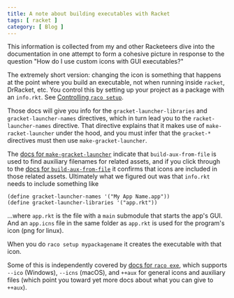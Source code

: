 ```yaml
---
title: A note about building executables with Racket
tags: [ racket ]
category: [ Blog ]
---
```


This information is collected from my and other Racketeers dive into the
documentation in one attempt to form a cohesive picture in response to the
question "How do I use custom icons with GUI executables?"

The extremely short version: changing the icon is something that happens at the
point where you build an executable, not when running inside `racket`, DrRacket,
etc. You control this by setting up your project as a package with an
`info.rkt`. See [Controlling `raco
setup`](https://docs.racket-lang.org/raco/setup-info.html).

Those docs will give you info for the `gracket-launcher-libraries` and
`gracket-launcher-names` directives, which in turn lead you to the
`racket-launcher-names` directive. That directive explains that it makes use of
`make-racket-launcher` under the hood, and you must infer that the `gracket-*`
directives must then use `make-gracket-launcher`.

The [docs for `make-gracket-launcher`][gracket-launcher] indicate that
`build-aux-from-file` is used to find auxiliary filenames for related assets,
and if you click through to the [docs for `build-aux-from-file`][aux] it
confirms that icons are included in those related assets. Ultimately what we
figured out was that `info.rkt` needs to include something like

```racket
(define gracket-launcher-names '("My App Name.app"))
(define gracket-launcher-libraries '("app.rkt"))
```

…where `app.rkt` is the file with a `main` submodule that starts the app's GUI.
And an `app.icns` file in the same folder as `app.rkt` is used for the program's
icon (png for linux).

When you do `raco setup mypackagename` it creates the executable with that icon.

Some of this is independently covered by [docs for `raco exe`][raco-exe], which
supports `--ico` (Windows), `--icns` (macOS), and `++aux` for general icons and
auxiliary files (which point you toward yet more docs about what you can give to
`++aux`).

[gracket-launcher]: https://docs.racket-lang.org/raco/exe.html#(def._((lib._launcher%2Flauncher..rkt)._make-gracket-launcher))
[aux]: https://docs.racket-lang.org/raco/exe.html#(def._((lib._launcher%2Flauncher..rkt)._build-aux-from-path))
[raco-exe]: https://docs.racket-lang.org/raco/exe.html
